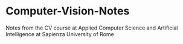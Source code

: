 # Computer-Vision-Notes
Notes from the CV course at Applied Computer Science and Artificial Intelligence at Sapienza University of Rome
